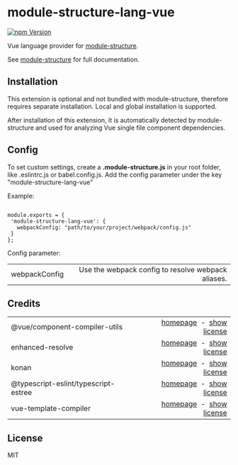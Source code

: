 # module-structure-lang-vue


<a href="https://www.npmjs.com/package/module-structure-lang-vue"><img alt="npm Version" src="https://img.shields.io/npm/v/module-structure-lang-vue.svg"></a>

Vue language provider for <a href="https://www.npmjs.com/package/module-structure">module-structure</a>. 

See <a href="https://www.npmjs.com/package/module-structure">module-structure</a> for full documentation.

## Installation

This  extension is optional and not bundled with module-structure, therefore requires separate installation. Local and global installation is supported.

After installation of this extension, it is automatically detected by module-structure and used for analyzing Vue single file component dependencies.


## Config
To set custom settings, create a **.module-structure.js** in your root folder, like .eslintrc.js or babel.config.js.
Add the config parameter under the key "module-structure-lang-vue"

Example: 
<pre><code>
module.exports = {
 'module-structure-lang-vue': {
   webpackConfig: "path/to/your/project/webpack/config.js"
 }
};
</code></pre>

Config parameter:
<table align="center">
    <tr>
        <td>webpackConfig</td>
        <td align="right">
            Use the webpack config to resolve webpack aliases.
        </td>
    </tr>
</table>

## Credits

<table align="center">
    <tr>
        <td>@vue/component-compiler-utils</td>
        <td align="right">
            <a href="https://www.npmjs.com/package/@vue/component-compiler-utils">homepage</a>
            &nbsp;-&nbsp;
            <a href="http://spdx.org/licenses/MIT">show license</a>
        </td>
    </tr>
    <tr>
        <td>enhanced-resolve</td>
        <td align="right">
            <a href="https://www.npmjs.com/package/enhanced-resolve">homepage</a>
            &nbsp;-&nbsp;
            <a href="http://spdx.org/licenses/MIT">show license</a>
        </td>
    </tr>
    <tr>
        <td>konan</td>
        <td align="right">
            <a href="https://www.npmjs.com/package/konan">homepage</a>
            &nbsp;-&nbsp;
            <a href="http://spdx.org/licenses/MIT">show license</a>
        </td>
    </tr>
    <tr>
        <td>@typescript-eslint/typescript-estree</td>
        <td align="right">
            <a href="https://www.npmjs.com/package/@typescript-eslint/typescript-estree">homepage</a>
            &nbsp;-&nbsp;
            <a href="https://github.com/typescript-eslint/typescript-eslint/blob/master/LICENSE">show license</a>
        </td>
    </tr>
    <tr>
        <td>vue-template-compiler</td>
        <td align="right">
            <a href="https://www.npmjs.com/package/vue-template-compiler">homepage</a>
            &nbsp;-&nbsp;
            <a href="http://spdx.org/licenses/MIT">show license</a>
        </td>
    </tr>
    
</table>

## License

MIT
